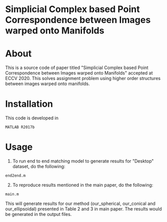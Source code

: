 # Simplicial Complex based Point Correspondence between Images warped onto Manifolds

# About
This is a source code of paper titled "Simplicial Complex based Point Correspondence between Images warped onto Manifolds" accepted at ECCV 2020. This solves assignment problem using higher order structures between images warped onto manifolds.

# Installation
This code is developed in 
```
MATLAB R2017b
```

# Usage
1. To run end to end matching model to generate results for "Desktop" dataset, do the following:
```
end2end.m
```
2. To reproduce results mentioned in the main paper, do the following:
```
main.m
```
This will generate results for our method (our_spherical, our_conical and our_ellipsoidal) presented in Table 2 and 3 in main paper. The results would be generated in the output files.



